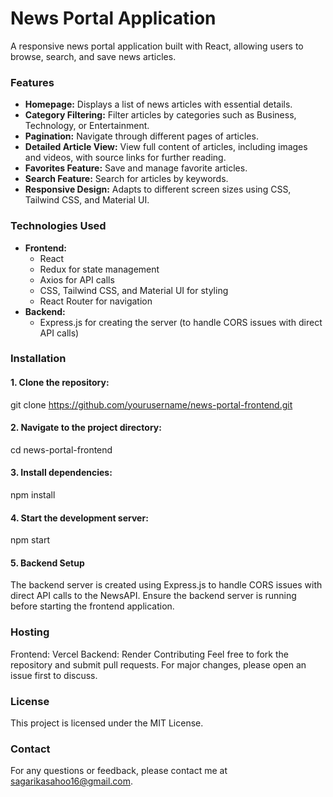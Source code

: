 # News Portal Application

A responsive news portal application built with React, allowing users to browse, search, and save news articles.

### Features

- **Homepage:** Displays a list of news articles with essential details.
- **Category Filtering:** Filter articles by categories such as Business, Technology, or Entertainment.
- **Pagination:** Navigate through different pages of articles.
- **Detailed Article View:** View full content of articles, including images and videos, with source links for further reading.
- **Favorites Feature:** Save and manage favorite articles.
- **Search Feature:** Search for articles by keywords.
- **Responsive Design:** Adapts to different screen sizes using CSS, Tailwind CSS, and Material UI.

### Technologies Used

- **Frontend:**
  - React
  - Redux for state management
  - Axios for API calls
  - CSS, Tailwind CSS, and Material UI for styling
  - React Router for navigation
- **Backend:**
  - Express.js for creating the server (to handle CORS issues with direct API calls)

### Installation

#### 1. Clone the repository:
   git clone https://github.com/yourusername/news-portal-frontend.git
#### 2. Navigate to the project directory:
cd news-portal-frontend
#### 3. Install dependencies:
npm install
#### 4. Start the development server:
npm start
#### 5. Backend Setup
The backend server is created using Express.js to handle CORS issues with direct API calls to the NewsAPI. Ensure the backend server is running before starting the frontend application.


### Hosting 
Frontend: Vercel
Backend: Render
Contributing
Feel free to fork the repository and submit pull requests. For major changes, please open an issue first to discuss.

### License 
This project is licensed under the MIT License.

### Contact
For any questions or feedback, please contact me at sagarikasahoo16@gmail.com.
